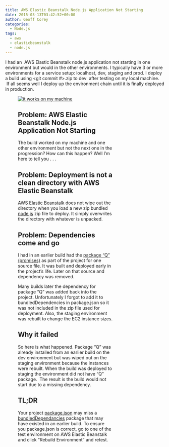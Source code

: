 ```yaml
---
title: AWS Elastic Beanstalk Node.js Application Not Starting
date: 2015-03-13T03:42:52+00:00
author: Geoff Corey
categories:
  - Node.js
tags:
  - aws
  - elasticbeanstalk
  - node.js
---
```

I had an  AWS Elastic Beanstalk node.js application not starting in one environment but would in the other environments. I typically have 3 or more environments for a service setup: localhost, dev, staging and prod. I deploy a build using <git commit #>.zip to dev  after testing on my local machine.  If all seems well I deploy up the environment chain until it is finally deployed in production.<figure id="attachment_70" style="width: 300px" class="wp-caption alignright">

[<img class="size-medium wp-image-70" src="http://i1.wp.com/www.geoffcorey.com/wp-content/uploads/2015/03/works-on-my-machine-300x196.jpg?fit=300%2C196" alt="it works on my machine" data-recalc-dims="1" />](http://i2.wp.com/www.geoffcorey.com/wp-content/uploads/2015/03/works-on-my-machine-e1426944703435.jpg)

## Problem: AWS Elastic Beanstalk Node.js Application Not Starting

The build worked on my machine and one other environment but not the next one in the progression? How can this happen? Well I&#8217;m here to tell you . . .

## Problem: Deployment is not a clean directory with AWS Elastic Beanstalk

<a title="Deploying AWS Elastic Beanstalk Applications in Node.js Using EB CLI and Git" href="http://docs.aws.amazon.com/elasticbeanstalk/latest/dg/create_deploy_nodejs.html" target="_blank">AWS Elastic Beanstalk</a> does not wipe out the directory when you load a new zip bundled <a title="node.js org" href="http://nodejs.org" target="_blank">node.js</a> zip file to deploy. It simply overwrites the directory with whatever is unpacked.

## Problem: Dependencies come and go

I had in an earlier build had the <a title="A library for promises (CommonJS/Promises/A,B,D)" href="https://www.npmjs.com/package/q" target="_blank">package &#8220;Q&#8221; (promises)</a> as part of the project for one source file. It was built and deployed early in the project&#8217;s life. Later on that source and dependency was removed.

Many builds later the dependency for package &#8220;Q&#8221; was added back into the project. Unfortunately I forgot to add it to bundledDependencies in package.json so it was not included in the zip file used for deployment. Also, the staging environment was rebuilt to change the EC2 instance sizes.

## Why it failed

So here is what happened. Package &#8220;Q&#8221; was already installed from an earlier build on the dev environment but was wiped out on the staging environment because the instances were rebuilt. When the build was deployed to staging the environment did not have &#8220;Q&#8221; package.  The result is the build would not start due to a missing dependency.

## TL;DR

Your project <a title="Specifics of npm's package.json handling" href="https://docs.npmjs.com/files/package.json" target="_blank">package.json</a> may miss a <a title="Array of package names that will be bundled when publishing the package" href="https://docs.npmjs.com/files/package.json#bundleddependencies" target="_blank">bundledDependancies</a> package that may have existed in an earlier build. To ensure you package.json is correct, go to one of the test environment on AWS Elastic Beanstalk and click &#8220;Rebuild Environment&#8221; and retest.
